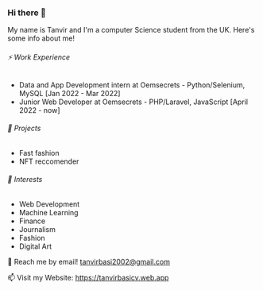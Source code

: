 ### Hi there :wave:

My name is Tanvir and I'm a computer Science student from the UK. Here's some info about me!

###### :zap: Work Experience
- Data and App Development intern at Oemsecrets - Python/Selenium, MySQL [Jan 2022 - Mar 2022]
-  Junior Web Developer at Oemsecrets - PHP/Laravel, JavaScript  [April 2022 - now]

###### :telescope: Projects
- Fast fashion 
- NFT reccomender

###### :seedling: Interests
- Web Development
- Machine Learning 
- Finance
- Journalism
- Fashion
- Digital Art

:speech_balloon: Reach me by email! tanvirbasi2002@gmail.com

:mailbox: Visit my Website: https://tanvirbasicv.web.app
